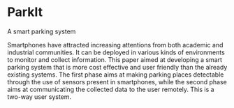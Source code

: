 # ParkIt
A smart parking system


Smartphones have attracted increasing attentions from both academic and industrial communities. It can be deployed in various kinds of environments to monitor and collect information. This paper aimed at developing a smart parking system that is more cost effective and user friendly than the already existing systems. The first phase aims at making parking places detectable through the use of sensors present in smartphones, while the second phase aims at communicating the collected data to the user remotely. This is a two-way user system.
